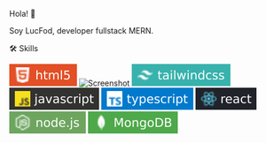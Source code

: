 Hola! 👋

Soy LucFod, developer fullstack MERN.

🛠 Skills

![Screenshot](images/html5.svg) ![Screenshot](images/css.svg) ![Screenshot](images/tailwindcss.svg) ![Screenshot](images/javascript.svg) ![Screenshot](images/typescript.svg) ![Screenshot](images/react.svg) ![Screenshot](images/nodejs.svg) ![Screenshot](images/mongodb.svg)

